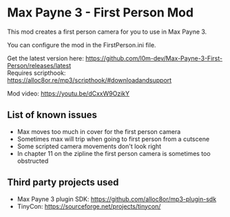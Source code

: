 # Max Payne 3 - First Person Mod

This mod creates a first person camera for you to use in Max Payne 3.

You can configure the mod in the FirstPerson.ini file.

Get the latest version here: <https://github.com/l0m-dev/Max-Payne-3-First-Person/releases/latest>  
Requires scripthook: <https://alloc8or.re/mp3/scripthook/#downloadandsupport>

Mod video: <https://youtu.be/dCxxW9OzikY>

## List of known issues
  - Max moves too much in cover for the first person camera
  - Sometimes max will trip when going to first person from a cutscene
  - Some scripted camera movements don't look right
  - In chapter 11 on the zipline the first person camera is sometimes too obstructed

## Third party projects used
  - Max Payne 3 plugin SDK: <https://github.com/alloc8or/mp3-plugin-sdk>
  - TinyCon: <https://sourceforge.net/projects/tinycon/>
